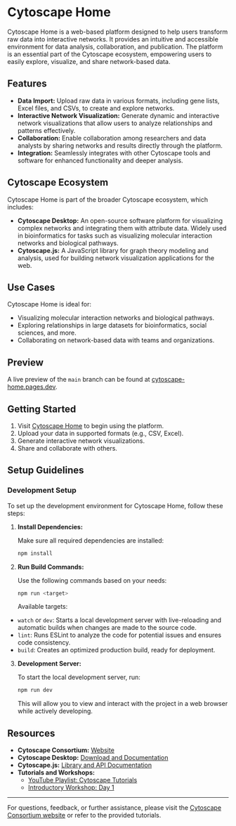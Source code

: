 # Cytoscape Home

Cytoscape Home is a web-based platform designed to help users transform raw data into interactive networks. It provides an intuitive and accessible environment for data analysis, collaboration, and publication. The platform is an essential part of the Cytoscape ecosystem, empowering users to easily explore, visualize, and share network-based data.

## Features

- **Data Import:** Upload raw data in various formats, including gene lists, Excel files, and CSVs, to create and explore networks.
- **Interactive Network Visualization:** Generate dynamic and interactive network visualizations that allow users to analyze relationships and patterns effectively.
- **Collaboration:** Enable collaboration among researchers and data analysts by sharing networks and results directly through the platform.
- **Integration:** Seamlessly integrates with other Cytoscape tools and software for enhanced functionality and deeper analysis.

## Cytoscape Ecosystem

Cytoscape Home is part of the broader Cytoscape ecosystem, which includes:

- **Cytoscape Desktop:** An open-source software platform for visualizing complex networks and integrating them with attribute data. Widely used in bioinformatics for tasks such as visualizing molecular interaction networks and biological pathways.
- **Cytoscape.js:** A JavaScript library for graph theory modeling and analysis, used for building network visualization applications for the web.

## Use Cases

Cytoscape Home is ideal for:

- Visualizing molecular interaction networks and biological pathways.
- Exploring relationships in large datasets for bioinformatics, social sciences, and more.
- Collaborating on network-based data with teams and organizations.

## Preview

A live preview of the `main` branch can be found at [cytoscape-home.pages.dev](https://cytoscape-home.pages.dev/).

## Getting Started

1. Visit [Cytoscape Home](https://cytoscape-home.pages.dev) to begin using the platform.
2. Upload your data in supported formats (e.g., CSV, Excel).
3. Generate interactive network visualizations.
4. Share and collaborate with others.

## Setup Guidelines

### Development Setup

To set up the development environment for Cytoscape Home, follow these steps:

1. **Install Dependencies:**

    Make sure all required dependencies are installed:

    ```bash
    npm install
    ```

2. **Run Build Commands:**

    Use the following commands based on your needs:

    ```bash
    npm run <target>
    ```

    Available targets:

- `watch` or `dev`: Starts a local development server with live-reloading and automatic builds when changes are made to the source code.
- `lint`: Runs ESLint to analyze the code for potential issues and ensures code consistency.
- `build`: Creates an optimized production build, ready for deployment.

3. **Development Server:**

    To start the local development server, run:

    ```bash
    npm run dev
    ```

    This will allow you to view and interact with the project in a web browser while actively developing.

## Resources

- **Cytoscape Consortium:** [Website](https://cytoscapeconsortium.org)
- **Cytoscape Desktop:** [Download and Documentation](https://cytoscape.org)
- **Cytoscape.js:** [Library and API Documentation](https://js.cytoscape.org)
- **Tutorials and Workshops:**
    - [YouTube Playlist: Cytoscape Tutorials](https://www.youtube.com/playlist?list=PLFQS98nmv__wFmmSDePx9FtQ2TFRS6wdR)
    - [Introductory Workshop: Day 1](https://www.youtube.com/watch?v=mIUiklUN--c)

---

For questions, feedback, or further assistance, please visit the [Cytoscape Consortium website](https://cytoscapeconsortium.org) or refer to the provided tutorials.
